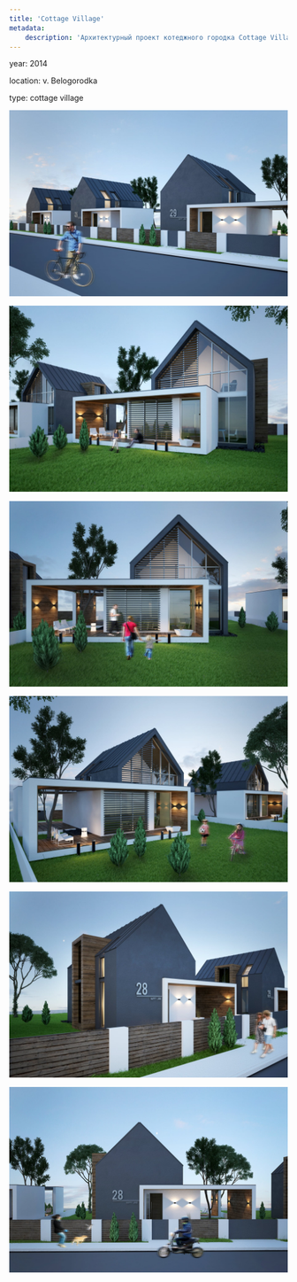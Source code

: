 ```yaml
---
title: 'Cottage Village'
metadata:
    description: 'Архитектурный проект котеджного городка Cottage Village под Киевом.'
---
```


<div class="project-description">
<p>year: 2014</p>
<p>location: v. Belogorodka</p>
<p>type: cottage village</p>
</div>

<div class="clearfix"></div>
<div id="project-images" class="owl-carousel owl-theme" markdown="1">

![](Finique_Cottage_Village_1.jpg)
    
![](Finique_Cottage_Village_2.jpg)
    
![](Finique_Cottage_Village_3.jpg)
    
![](Finique_Cottage_Village_4.jpg)
    
![](Finique_Cottage_Village_5.jpg)
    
![](Finique_Cottage_Village_6.jpg)

</div>